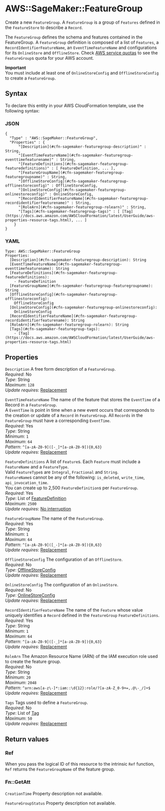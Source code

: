 # AWS::SageMaker::FeatureGroup<a name="aws-resource-sagemaker-featuregroup"></a>

Create a new `FeatureGroup`\. A `FeatureGroup` is a group of `Features` defined in the `FeatureStore` to describe a `Record`\. 

The `FeatureGroup` defines the schema and features contained in the FeatureGroup\. A `FeatureGroup` definition is composed of a list of `Features`, a `RecordIdentifierFeatureName`, an `EventTimeFeatureName` and configurations for its `OnlineStore` and `OfflineStore`\. Check [AWS service quotas](https://docs.aws.amazon.com/general/latest/gr/aws_service_limits.html) to see the `FeatureGroup`s quota for your AWS account\.

**Important**  
You must include at least one of `OnlineStoreConfig` and `OfflineStoreConfig` to create a `FeatureGroup`\.

## Syntax<a name="aws-resource-sagemaker-featuregroup-syntax"></a>

To declare this entity in your AWS CloudFormation template, use the following syntax:

### JSON<a name="aws-resource-sagemaker-featuregroup-syntax.json"></a>

```
{
  "Type" : "AWS::SageMaker::FeatureGroup",
  "Properties" : {
      "[Description](#cfn-sagemaker-featuregroup-description)" : String,
      "[EventTimeFeatureName](#cfn-sagemaker-featuregroup-eventtimefeaturename)" : String,
      "[FeatureDefinitions](#cfn-sagemaker-featuregroup-featuredefinitions)" : [ FeatureDefinition, ... ],
      "[FeatureGroupName](#cfn-sagemaker-featuregroup-featuregroupname)" : String,
      "[OfflineStoreConfig](#cfn-sagemaker-featuregroup-offlinestoreconfig)" : OfflineStoreConfig,
      "[OnlineStoreConfig](#cfn-sagemaker-featuregroup-onlinestoreconfig)" : OnlineStoreConfig,
      "[RecordIdentifierFeatureName](#cfn-sagemaker-featuregroup-recordidentifierfeaturename)" : String,
      "[RoleArn](#cfn-sagemaker-featuregroup-rolearn)" : String,
      "[Tags](#cfn-sagemaker-featuregroup-tags)" : [ [Tag](https://docs.aws.amazon.com/AWSCloudFormation/latest/UserGuide/aws-properties-resource-tags.html), ... ]
    }
}
```

### YAML<a name="aws-resource-sagemaker-featuregroup-syntax.yaml"></a>

```
Type: AWS::SageMaker::FeatureGroup
Properties: 
  [Description](#cfn-sagemaker-featuregroup-description): String
  [EventTimeFeatureName](#cfn-sagemaker-featuregroup-eventtimefeaturename): String
  [FeatureDefinitions](#cfn-sagemaker-featuregroup-featuredefinitions): 
    - FeatureDefinition
  [FeatureGroupName](#cfn-sagemaker-featuregroup-featuregroupname): String
  [OfflineStoreConfig](#cfn-sagemaker-featuregroup-offlinestoreconfig): 
    OfflineStoreConfig
  [OnlineStoreConfig](#cfn-sagemaker-featuregroup-onlinestoreconfig): 
    OnlineStoreConfig
  [RecordIdentifierFeatureName](#cfn-sagemaker-featuregroup-recordidentifierfeaturename): String
  [RoleArn](#cfn-sagemaker-featuregroup-rolearn): String
  [Tags](#cfn-sagemaker-featuregroup-tags): 
    - [Tag](https://docs.aws.amazon.com/AWSCloudFormation/latest/UserGuide/aws-properties-resource-tags.html)
```

## Properties<a name="aws-resource-sagemaker-featuregroup-properties"></a>

`Description`  <a name="cfn-sagemaker-featuregroup-description"></a>
A free form description of a `FeatureGroup`\.  
*Required*: No  
*Type*: String  
*Maximum*: `128`  
*Update requires*: [Replacement](https://docs.aws.amazon.com/AWSCloudFormation/latest/UserGuide/using-cfn-updating-stacks-update-behaviors.html#update-replacement)

`EventTimeFeatureName`  <a name="cfn-sagemaker-featuregroup-eventtimefeaturename"></a>
The name of the feature that stores the `EventTime` of a Record in a `FeatureGroup`\.  
A `EventTime` is point in time when a new event occurs that corresponds to the creation or update of a `Record` in `FeatureGroup`\. All `Records` in the `FeatureGroup` must have a corresponding `EventTime`\.  
*Required*: Yes  
*Type*: String  
*Minimum*: `1`  
*Maximum*: `64`  
*Pattern*: `^[a-zA-Z0-9]([-_]*[a-zA-Z0-9]){0,63}`  
*Update requires*: [Replacement](https://docs.aws.amazon.com/AWSCloudFormation/latest/UserGuide/using-cfn-updating-stacks-update-behaviors.html#update-replacement)

`FeatureDefinitions`  <a name="cfn-sagemaker-featuregroup-featuredefinitions"></a>
A list of `Feature`s\. Each `Feature` must include a `FeatureName` and a `FeatureType`\.   
Valid `FeatureType`s are `Integral`, `Fractional` and `String`\.   
 `FeatureName`s cannot be any of the following: `is_deleted`, `write_time`, `api_invocation_time`\.  
You can create up to 2,500 `FeatureDefinition`s per `FeatureGroup`\.  
*Required*: Yes  
*Type*: List of [FeatureDefinition](aws-properties-sagemaker-featuregroup-featuredefinition.md)  
*Maximum*: `2500`  
*Update requires*: [No interruption](https://docs.aws.amazon.com/AWSCloudFormation/latest/UserGuide/using-cfn-updating-stacks-update-behaviors.html#update-no-interrupt)

`FeatureGroupName`  <a name="cfn-sagemaker-featuregroup-featuregroupname"></a>
The name of the `FeatureGroup`\.  
*Required*: Yes  
*Type*: String  
*Minimum*: `1`  
*Maximum*: `64`  
*Pattern*: `^[a-zA-Z0-9]([_-]*[a-zA-Z0-9]){0,63}`  
*Update requires*: [Replacement](https://docs.aws.amazon.com/AWSCloudFormation/latest/UserGuide/using-cfn-updating-stacks-update-behaviors.html#update-replacement)

`OfflineStoreConfig`  <a name="cfn-sagemaker-featuregroup-offlinestoreconfig"></a>
The configuration of an `OfflineStore`\.  
*Required*: No  
*Type*: [OfflineStoreConfig](aws-properties-sagemaker-featuregroup-offlinestoreconfig.md)  
*Update requires*: [Replacement](https://docs.aws.amazon.com/AWSCloudFormation/latest/UserGuide/using-cfn-updating-stacks-update-behaviors.html#update-replacement)

`OnlineStoreConfig`  <a name="cfn-sagemaker-featuregroup-onlinestoreconfig"></a>
The configuration of an `OnlineStore`\.  
*Required*: No  
*Type*: [OnlineStoreConfig](aws-properties-sagemaker-featuregroup-onlinestoreconfig.md)  
*Update requires*: [Replacement](https://docs.aws.amazon.com/AWSCloudFormation/latest/UserGuide/using-cfn-updating-stacks-update-behaviors.html#update-replacement)

`RecordIdentifierFeatureName`  <a name="cfn-sagemaker-featuregroup-recordidentifierfeaturename"></a>
The name of the `Feature` whose value uniquely identifies a `Record` defined in the `FeatureGroup` `FeatureDefinitions`\.  
*Required*: Yes  
*Type*: String  
*Minimum*: `1`  
*Maximum*: `64`  
*Pattern*: `^[a-zA-Z0-9]([-_]*[a-zA-Z0-9]){0,63}`  
*Update requires*: [Replacement](https://docs.aws.amazon.com/AWSCloudFormation/latest/UserGuide/using-cfn-updating-stacks-update-behaviors.html#update-replacement)

`RoleArn`  <a name="cfn-sagemaker-featuregroup-rolearn"></a>
The Amazon Resource Name \(ARN\) of the IAM execution role used to create the feature group\.  
*Required*: No  
*Type*: String  
*Minimum*: `20`  
*Maximum*: `2048`  
*Pattern*: `^arn:aws[a-z\-]*:iam::\d{12}:role/?[a-zA-Z_0-9+=,.@\-_/]+$`  
*Update requires*: [Replacement](https://docs.aws.amazon.com/AWSCloudFormation/latest/UserGuide/using-cfn-updating-stacks-update-behaviors.html#update-replacement)

`Tags`  <a name="cfn-sagemaker-featuregroup-tags"></a>
Tags used to define a `FeatureGroup`\.  
*Required*: No  
*Type*: List of [Tag](https://docs.aws.amazon.com/AWSCloudFormation/latest/UserGuide/aws-properties-resource-tags.html)  
*Maximum*: `50`  
*Update requires*: [Replacement](https://docs.aws.amazon.com/AWSCloudFormation/latest/UserGuide/using-cfn-updating-stacks-update-behaviors.html#update-replacement)

## Return values<a name="aws-resource-sagemaker-featuregroup-return-values"></a>

### Ref<a name="aws-resource-sagemaker-featuregroup-return-values-ref"></a>

When you pass the logical ID of this resource to the intrinsic `Ref` function, `Ref` returns the `FeatureGroupName` of the feature group\.

### Fn::GetAtt<a name="aws-resource-sagemaker-featuregroup-return-values-fn--getatt"></a>

#### <a name="aws-resource-sagemaker-featuregroup-return-values-fn--getatt-fn--getatt"></a>

`CreationTime`  <a name="CreationTime-fn::getatt"></a>
Property description not available\.

`FeatureGroupStatus`  <a name="FeatureGroupStatus-fn::getatt"></a>
Property description not available\.